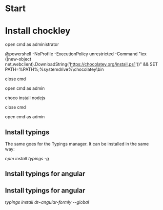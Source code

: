 ﻿# Start

# Install chockley

open cmd as administrator

@powershell -NoProfile -ExecutionPolicy unrestricted -Command "iex ((new-object net.webclient).DownloadString('https://chocolatey.org/install.ps1'))" && SET PATH=%PATH%;%systemdrive%\chocolatey\bin

close cmd

open cmd as admin

choco install nodejs

close cmd

open cmd as admin

## Install typings
The same goes for the Typings manager. It can be installed in the same way:

*npm install typings -g*

## Install typings for angular

## Install typings for angular
*typings install dt~angular-formly --global*


